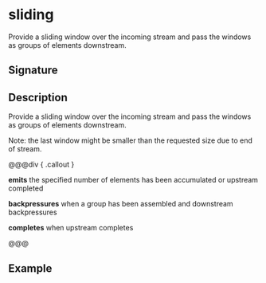 # sliding

Provide a sliding window over the incoming stream and pass the windows as groups of elements downstream.

## Signature

## Description

Provide a sliding window over the incoming stream and pass the windows as groups of elements downstream.

Note: the last window might be smaller than the requested size due to end of stream.


@@@div { .callout }

**emits** the specified number of elements has been accumulated or upstream completed

**backpressures** when a group has been assembled and downstream backpressures

**completes** when upstream completes

@@@

## Example

